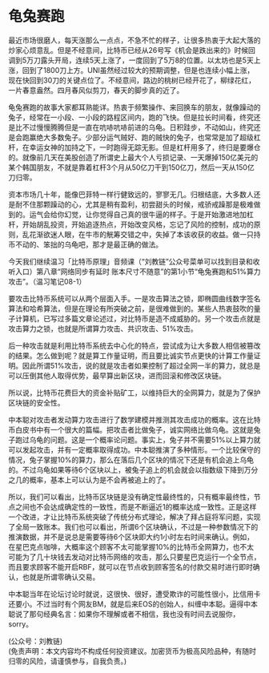 # 龟兔赛跑

最近市场很磨人，每天涨那么一点点，不急不忙的样子，让很多热衷于大起大落的炒家心烦意乱。但是不经意间，比特币已经从26号写《机会是跌出来的》时候回调到5万刀露头开局，连续5天上涨了，一度回到了5万8的位置。以太坊也是5天上涨，回到了1800刀上方。UNI虽然经过较大的预期调整，但是也连续小幅上涨，现在快回到30刀的关键点位了。不经意间，路边的桃树已经开花了，柳绿花红，一片春意盎然。四月春风似剪刀，春天的脚步真的近了。

龟兔赛跑的故事大家都耳熟能详。热衷于频繁操作、来回换车的朋友，就像躁动的兔子，经常在一小段、一小段的路程区间内，跑的飞快。但是拉长时间看，终究还是比不过慢慢腾腾但是一直在吭哧吭哧前进的乌龟。日积跬步，不动如山，终究还是会跑赢绝大多数兔子。少部分运气贼好、跑的贼快的兔子，也常常是加了超级杠杆，在幸运女神的加持之下，一时跑得无踪无影。但是杠杆用多了，终归是要爆仓的。就像前几天在美股创造了所谓史上最大个人亏损记录、一天爆掉150亿美元的某个韩国朋友，不就是靠着杠杆3个月从50亿刀干到150亿刀，然后一天从150亿刀归零。

资本市场几十年，能像巴菲特一样行健致远的，寥寥无几。归根结底，大多数人还是耐不住那颗躁动的心，尤其是稍有盈利，初尝甜头的时候，戒骄戒躁那是极难做到的。运气会给你幻觉，让你觉得自己真的很牛逼的样子。于是开始激进地加杠杆，开始胡乱投资，开始追逐热点，开始改变风格，忘记了风险的控制，成功的原则，乱花渐欲迷人眼，在牛市的觥筹交错之中，失掉了本该收获的收益。做一只持币不动的、笨拙的乌龟吧，那才是最正确的做法。

今天我们继续温习「比特币原理」音频课（“刘教链”公众号菜单可以找到目录和收听入口）第八章“网络同步有延时 账本尺寸不随意”的第1小节“龟兔赛跑和51%算力攻击”。（温习笔记08-1）

要攻击比特币系统可以从两个层面入手。一是攻击算法之锁，即椭圆曲线数字签名算法和哈希算法，但是在理论有所突破之前，是很难做到的。某些人热衷鼓吹的量子计算机，已写过多篇文章论述过，对比特币是造不成威胁的。另一个攻击点就是攻击算力之锁，也就是所谓算力攻击、共识攻击、51%攻击。

后一种攻击就是利用比特币系统去中心化的特点，尝试成为让大多数人相信被篡改的结果。怎么做到呢？就是算工作量证明，而且要比诚实节点更快的计算工作量证明。因此所谓51%攻击，说的就是攻击者如果控制了超过全网一半的算力，就总是可以压倒其他人取得优势，最早算出新区块，进而回滚和修改区块链。

所以说，比特币花费巨大的资金补贴矿工，以维持巨大的全网算力，就是为了保护区块链的安全性。

中本聪对攻击者发动算力攻击进行了数学建模并推测其攻击成功的概率。这在比特币白皮书中有一个很大的篇幅。把攻击者比做兔子，诚实网络比做乌龟。这就是兔子跑过乌龟的问题。这是一个概率论问题。事实上，兔子并不需要51%以上算力就可以发起攻击，并有一定概率取得成功。中本聪推演了多种情形。一个比较保守的情况，兔子掌握10%的算力，那么在落后几个区块的情况下还是有机会追上乌龟的。不过乌龟如果等待6个区块以上，被兔子追上的机会就会以指数级下降到万分之几的概率，基本上可以认为是不会再被追上的了。

所以，我们可以看出，比特币区块链是没有确定性最终性的，只有概率最终性，节点之间也不会达成确定性的一致性，而是不断逼近1的概率达成一致性。正是这样一个改进，才让比特币系统突破了传统分布式理论，解决了拜占庭将军问题，实现了全局一致账本。我们也可以看出，所谓6个区块确认，不过是一种参数情况下的推演数据，并不是说总是需要等待6个区块即大约1小时左右时间来确认。例如，在星巴克点咖啡，大概率这个顾客不太可能掌握10%的比特币全网算力，也不太可能为了几十块钱去发动对比特币网络的攻击，那么只要星巴克运行一个全节点，而且要求顾客不能开启RBF，就可以在节点收到顾客签名的付款交易时进行即时确认，也就是所谓零确认交易。

中本聪当年在论坛讨论时就说，这很快、很好，遭受欺诈的可能性很小，比信用卡还要小。不过当时有个网友BM，就是后来EOS的创始人，纠缠中本聪。逼得中本聪说了那句经典名言：如果你不理解或者不相信，我也没有时间去说服你，sorry。

(公众号：刘教链) \
(免责声明：本文内容均不构成任何投资建议。加密货币为极高风险品种，有随时归零的风险，请谨慎参与，自我负责。)

